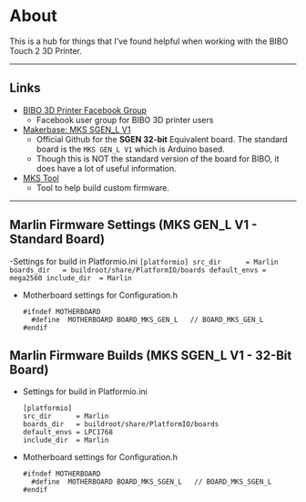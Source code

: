 # About
This is a hub for things that I've found helpful when working with the BIBO Touch 2 3D Printer.

-------------------------------------------------
## Links
  - [BIBO 3D Printer Facebook Group](https://www.facebook.com/groups/192868111095711)
    - Facebook user group for BIBO 3D printer users
  - [Makerbase: MKS SGEN_L V1](https://github.com/makerbase-mks/SGEN_L)
    - Official Github for the __SGEN 32-bit__ Equivalent board.  The standard board is the `MKS GEN_L V1` which is Arduino based.
    - Though this is NOT the standard version of the board for BIBO, it does have a lot of useful information.
  - [MKS Tool](https://baizhongyun.cn/home/mkstoolview)
    - Tool to help build custom firmware.
    
-------------------------------------------------

## Marlin Firmware Settings (MKS GEN_L V1 - Standard Board)
  -Settings for build in Platformio.ini
    ```
    [platformio]
    src_dir      = Marlin
    boards_dir   = buildroot/share/PlatformIO/boards
    default_envs = mega2560
    include_dir  = Marlin
    ```
  - Motherboard settings for Configuration.h
    ```
    #ifndef MOTHERBOARD
      #define  MOTHERBOARD BOARD_MKS_GEN_L   // BOARD_MKS_GEN_L 
    #endif
    ```

## Marlin Firmware Builds (MKS SGEN_L V1 - 32-Bit Board)
  - Settings for build in Platformio.ini
    ```
    [platformio]
    src_dir      = Marlin
    boards_dir   = buildroot/share/PlatformIO/boards
    default_envs = LPC1768
    include_dir  = Marlin
    ```
  - Motherboard settings for Configuration.h
    ```
    #ifndef MOTHERBOARD
      #define  MOTHERBOARD BOARD_MKS_SGEN_L   // BOARD_MKS_SGEN_L
    #endif
    ```
